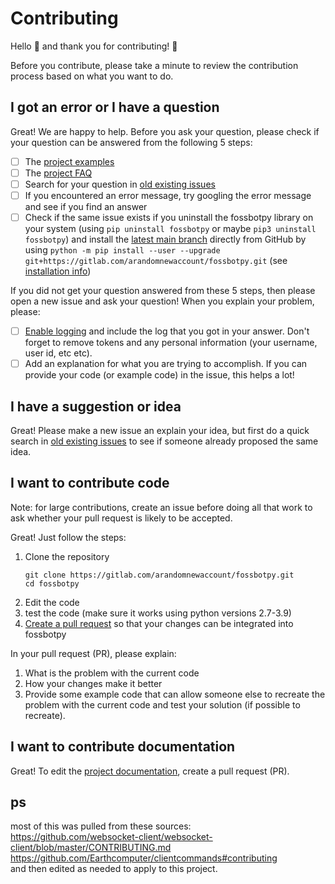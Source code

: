 # Contributing

Hello :wave: and thank you for contributing! :tada:

Before you contribute, please take a minute to review the contribution process
based on what you want to do.

## I got an error or I have a question

Great! We are happy to help. Before you ask your question, please check if your
question can be answered from the following 5 steps:
- [ ] The [project examples](https://gitlab.com/arandomnewaccount/fossbotpy/-/tree/main/examples)
- [ ] The [project FAQ](https://gitlab.com/arandomnewaccount/fossbotpy#faq)
- [ ] Search for your question in [old existing issues](https://gitlab.com/arandomnewaccount/fossbotpy/-/issues)
- [ ] If you encountered an error message, try googling the error message and see if you find an answer
- [ ] Check if the same issue exists if you uninstall the fossbotpy
library on your system (using `pip uninstall fossbotpy` or maybe
`pip3 uninstall fossbotpy`) and install the
[latest main branch](https://gitlab.com/arandomnewaccount/fossbotpy)
directly from GitHub by using `python -m pip install --user --upgrade git+https://gitlab.com/arandomnewaccount/fossbotpy.git`
(see [installation info](https://gitlab.com/arandomnewaccount/fossbotpy#installation))

If you did not get your question answered from these 5 steps, then please open a
new issue and ask your question! When you explain your problem, please:
- [ ] [Enable logging](https://gitlab.com/arandomnewaccount/fossbotpy/-/blob/main/docs/using/General.md#logging)
and include the log that you got in your answer. Don't forget to remove tokens and any personal information (your username, user id, etc etc).
- [ ] Add an explanation for what you are trying to accomplish. If you can
provide your code (or example code) in the issue, this helps a lot!

## I have a suggestion or idea

Great! Please make a new issue an explain your idea, but first do a quick search
in [old existing issues](https://gitlab.com/arandomnewaccount/fossbotpy/-/issues)
to see if someone already proposed the same idea.

## I want to contribute code
Note: for large contributions, create an issue before doing all that work to ask whether your pull request is likely to be accepted.

Great! Just follow the steps:
1. Clone the repository
   ```
   git clone https://gitlab.com/arandomnewaccount/fossbotpy.git
   cd fossbotpy
   ```
2. Edit the code
3. test the code (make sure it works using python versions 2.7-3.9)
6. [Create a pull request](https://help.github.com/en/articles/creating-a-pull-request)
   so that your changes can be integrated into fossbotpy

In your pull request (PR), please explain:
1. What is the problem with the current code
2. How your changes make it better
3. Provide some example code that can allow someone else to recreate the
problem with the current code and test your solution (if possible to recreate).

## I want to contribute documentation

Great! To edit the [project documentation](https://gitlab.com/arandomnewaccount/fossbotpy/-/tree/main/docs),
create a pull request (PR).

## ps
most of this was pulled from these sources:      
https://github.com/websocket-client/websocket-client/blob/master/CONTRIBUTING.md      
https://github.com/Earthcomputer/clientcommands#contributing     
and then edited as needed to apply to this project.

